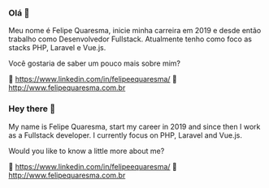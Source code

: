 ### Olá 👋

Meu nome é Felipe Quaresma, inicie minha carreira em 2019 e desde então trabalho como Desenvolvedor Fullstack. Atualmente tenho como foco as stacks PHP, Laravel e Vue.js.

Você gostaria de saber um pouco mais sobre mim?

:link: https://www.linkedin.com/in/felipeequaresma/
:link: http://www.felipequaresma.com.br 

### Hey there 👋

My name is Felipe Quaresma, start my career in 2019 and since then I work as a Fullstack developer. I currently focus on PHP, Laravel and Vue.js.

Would you like to know a little more about me?

:link: https://www.linkedin.com/in/felipeequaresma/
:link: http://www.felipequaresma.com.br 
